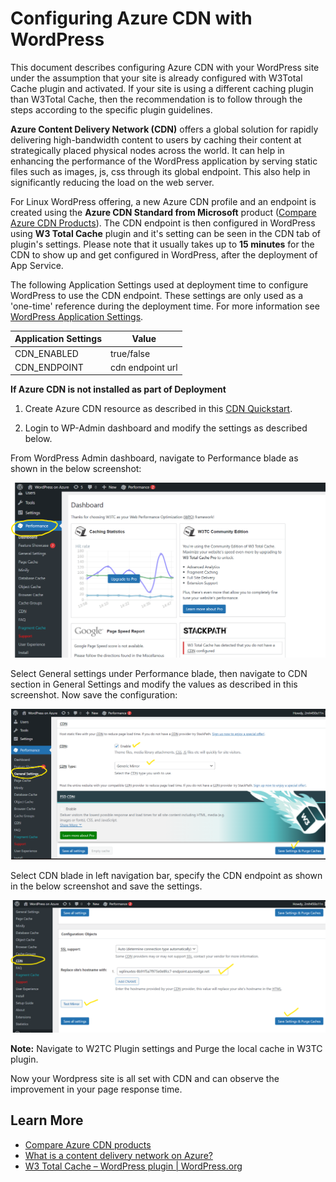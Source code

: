 # Configuring Azure CDN with WordPress

This document describes configuring Azure CDN with your WordPress site under the assumption that your site is already configured with W3Total Cache plugin and activated. If your site is using a different caching plugin than W3Total Cache, then the recommendation is to follow through the steps according to the specific plugin guidelines. 

**Azure Content Delivery Network (CDN)** offers a global solution for rapidly delivering high-bandwidth content to users by caching their content at strategically placed physical nodes across the world. It can  help in enhancing the performance of the WordPress application by serving static files such as images, js, css through its global endpoint. This also help in significantly reducing the load on the web server.

For Linux WordPress offering, a new Azure CDN profile and an endpoint is created using the **Azure CDN Standard from Microsoft** product ([Compare Azure CDN Products](https://docs.microsoft.com/azure/cdn/cdn-features?toc=/azure/frontdoor/TOC.json)).  The CDN endpoint is then configured in WordPress using **W3 Total Cache** plugin and it's setting can be seen in the CDN tab of plugin's settings. Please note that it usually takes up to **15 minutes** for the CDN to show up and get configured in WordPress, after the deployment of App Service.

The following Application Settings used at deployment time to configure WordPress to use the CDN endpoint. These settings are only used as a 'one-time' reference during the deployment time. For more information see [WordPress Application Settings](./wordpress_application_settings.md).

|Application Settings | Value |
|---------------------|-------|
|CDN_ENABLED | true/false     |
|CDN_ENDPOINT | cdn endpoint url   |

**If Azure CDN is not installed as part of Deployment**

1. Create Azure CDN resource as described in this [CDN Quickstart](https://learn.microsoft.com/en-us/azure/cdn/cdn-create-new-endpoint). 

2. Login to WP-Admin dashboard and modify the settings as described below.

 From WordPress Admin dashboard, navigate to Performance blade as shown in the below screenshot:

![Wordpress Performance](./media/wp_azure_cdn_1.png)

Select General settings under Performance blade, then navigate to CDN section in General Settings and modify the values as described in this screenshot. Now save the configuration:

![General Settings](./media/wp_azure_cdn_2.png)

Select CDN blade in left navigation bar, specify the CDN endpoint as shown in the below screenshot and save the settings.

![Wordpress CDN](./media/wp_azure_cdn_3.png)

**Note:** Navigate to W2TC Plugin settings and Purge the local cache in W3TC plugin.

Now your Wordpress site is all set with CDN and can observe the improvement in your page response time. 

## Learn More

- [Compare Azure CDN products](https://docs.microsoft.com/azure/cdn/cdn-features?toc=/azure/frontdoor/TOC.json)
- [What is a content delivery network on Azure?](https://docs.microsoft.com/azure/cdn/cdn-overview?toc=/azure/frontdoor/TOC.json)
- [W3 Total Cache – WordPress plugin | WordPress.org](https://wordpress.org/plugins/w3-total-cache/)
